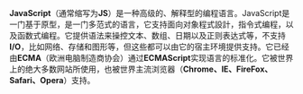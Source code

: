 **JavaScript**（通常缩写为**JS**）是一种高级的、解释型的编程语言。JavaScript是一门基于原型，是一门多范式的语言，它支持面向对象程式設計，指令式编程，以及函数式编程。它提供语法来操控文本、数组、日期以及正则表达式等，不支持**I/O**，比如网络、存储和图形等，但这些都可以由它的宿主环境提供支持。它已经由**ECMA**（欧洲电脑制造商协会）通过**ECMAScript**实现语言的标准化。它被世界上的绝大多数网站所使用，也被世界主流浏览器（**Chrome、IE、FireFox、Safari、Opera**）支持。
